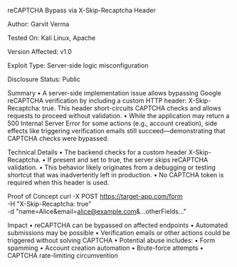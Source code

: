 reCAPTCHA Bypass via X-Skip-Recaptcha Header

Author: Garvit Verma

Tested On: Kali Linux, Apache

Version Affected: v1.0

Exploit Type: Server-side logic misconfiguration

Disclosure Status: Public

Summary
• A server-side implementation issue allows bypassing Google reCAPTCHA verification by including a custom HTTP header: X-Skip-Recaptcha: true. This header short-circuits CAPTCHA checks and allows requests to proceed without validation.
• While the application may return a 500 Internal Server Error for some actions (e.g., account creation), side effects like triggering verification emails still succeed—demonstrating that CAPTCHA checks were bypassed.

Technical Details
• The backend checks for a custom header X-Skip-Recaptcha.
• If present and set to true, the server skips reCAPTCHA validation.
• This behavior likely originates from a debugging or testing shortcut that was inadvertently left in production.
• No CAPTCHA token is required when this header is used.

Proof of Concept
curl -X POST https://target-app.com/form \
  -H "X-Skip-Recaptcha: true" \
  -d "name=Alice&email=alice@example.com&...otherFields..."

Impact
• reCAPTCHA can be bypassed on affected endpoints
• Automated submissions may be possible
• Verification emails or other actions could be triggered without solving CAPTCHA
• Potential abuse includes:
• Form spamming
• Account creation automation
• Brute-force attempts
• CAPTCHA rate-limiting circumvention

